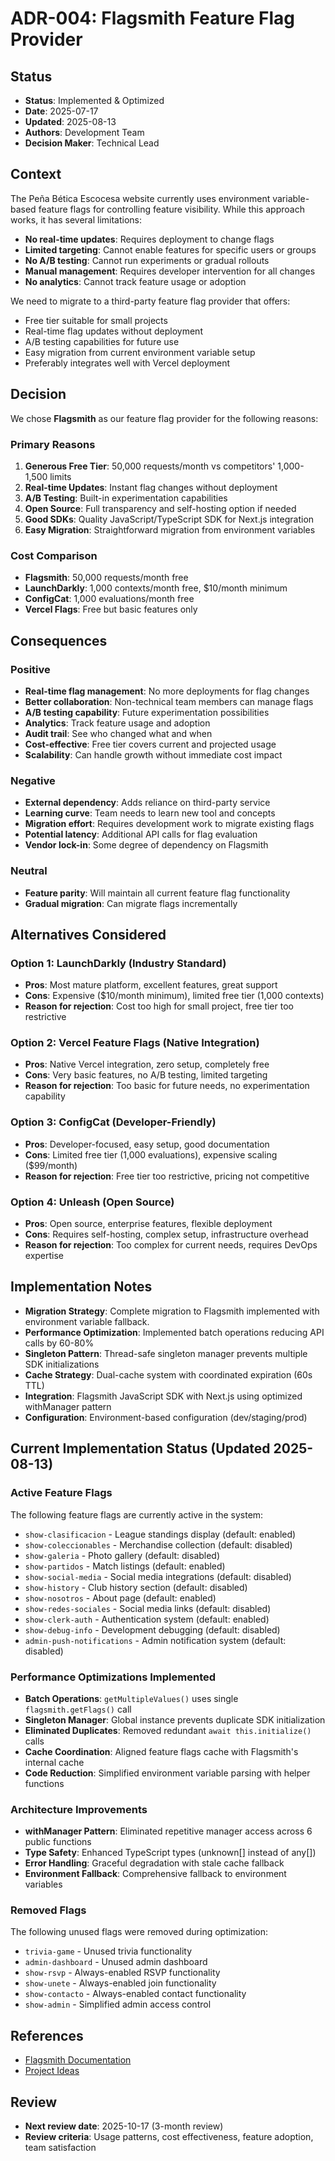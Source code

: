 # ADR-004: Flagsmith Feature Flag Provider

## Status
- **Status**: Implemented & Optimized
- **Date**: 2025-07-17
- **Updated**: 2025-08-13
- **Authors**: Development Team
- **Decision Maker**: Technical Lead

## Context
The Peña Bética Escocesa website currently uses environment variable-based feature flags for controlling feature visibility. While this approach works, it has several limitations:

- **No real-time updates**: Requires deployment to change flags
- **Limited targeting**: Cannot enable features for specific users or groups
- **No A/B testing**: Cannot run experiments or gradual rollouts
- **Manual management**: Requires developer intervention for all changes
- **No analytics**: Cannot track feature usage or adoption

We need to migrate to a third-party feature flag provider that offers:
- Free tier suitable for small projects
- Real-time flag updates without deployment
- A/B testing capabilities for future use
- Easy migration from current environment variable setup
- Preferably integrates well with Vercel deployment

## Decision
We chose **Flagsmith** as our feature flag provider for the following reasons:

### Primary Reasons
1. **Generous Free Tier**: 50,000 requests/month vs competitors' 1,000-1,500 limits
2. **Real-time Updates**: Instant flag changes without deployment
3. **A/B Testing**: Built-in experimentation capabilities
4. **Open Source**: Full transparency and self-hosting option if needed
5. **Good SDKs**: Quality JavaScript/TypeScript SDK for Next.js integration
6. **Easy Migration**: Straightforward migration from environment variables

### Cost Comparison
- **Flagsmith**: 50,000 requests/month free
- **LaunchDarkly**: 1,000 contexts/month free, $10/month minimum
- **ConfigCat**: 1,000 evaluations/month free
- **Vercel Flags**: Free but basic features only

## Consequences
### Positive
- **Real-time flag management**: No more deployments for flag changes
- **Better collaboration**: Non-technical team members can manage flags
- **A/B testing capability**: Future experimentation possibilities
- **Analytics**: Track feature usage and adoption
- **Audit trail**: See who changed what and when
- **Cost-effective**: Free tier covers current and projected usage
- **Scalability**: Can handle growth without immediate cost impact

### Negative
- **External dependency**: Adds reliance on third-party service
- **Learning curve**: Team needs to learn new tool and concepts
- **Migration effort**: Requires development work to migrate existing flags
- **Potential latency**: Additional API calls for flag evaluation
- **Vendor lock-in**: Some degree of dependency on Flagsmith

### Neutral
- **Feature parity**: Will maintain all current feature flag functionality
- **Gradual migration**: Can migrate flags incrementally

## Alternatives Considered
### Option 1: LaunchDarkly (Industry Standard)
- **Pros**: Most mature platform, excellent features, great support
- **Cons**: Expensive ($10/month minimum), limited free tier (1,000 contexts)
- **Reason for rejection**: Cost too high for small project, free tier too restrictive

### Option 2: Vercel Feature Flags (Native Integration)
- **Pros**: Native Vercel integration, zero setup, completely free
- **Cons**: Very basic features, no A/B testing, limited targeting
- **Reason for rejection**: Too basic for future needs, no experimentation capability

### Option 3: ConfigCat (Developer-Friendly)
- **Pros**: Developer-focused, easy setup, good documentation
- **Cons**: Limited free tier (1,000 evaluations), expensive scaling ($99/month)
- **Reason for rejection**: Free tier too restrictive, pricing not competitive

### Option 4: Unleash (Open Source)
- **Pros**: Open source, enterprise features, flexible deployment
- **Cons**: Requires self-hosting, complex setup, infrastructure overhead
- **Reason for rejection**: Too complex for current needs, requires DevOps expertise

## Implementation Notes
- **Migration Strategy**: Complete migration to Flagsmith implemented with environment variable fallback.
- **Performance Optimization**: Implemented batch operations reducing API calls by 60-80%
- **Singleton Pattern**: Thread-safe singleton manager prevents multiple SDK initializations
- **Cache Strategy**: Dual-cache system with coordinated expiration (60s TTL)
- **Integration**: Flagsmith JavaScript SDK with Next.js using optimized withManager pattern
- **Configuration**: Environment-based configuration (dev/staging/prod)

## Current Implementation Status (Updated 2025-08-13)

### Active Feature Flags
The following feature flags are currently active in the system:

- `show-clasificacion` - League standings display (default: enabled)
- `show-coleccionables` - Merchandise collection (default: disabled)
- `show-galeria` - Photo gallery (default: disabled)
- `show-partidos` - Match listings (default: enabled)
- `show-social-media` - Social media integrations (default: disabled)
- `show-history` - Club history section (default: disabled)
- `show-nosotros` - About page (default: enabled)
- `show-redes-sociales` - Social media links (default: disabled)
- `show-clerk-auth` - Authentication system (default: enabled)
- `show-debug-info` - Development debugging (default: disabled)
- `admin-push-notifications` - Admin notification system (default: disabled)

### Performance Optimizations Implemented
- **Batch Operations**: `getMultipleValues()` uses single `flagsmith.getFlags()` call
- **Singleton Manager**: Global instance prevents duplicate SDK initialization
- **Eliminated Duplicates**: Removed redundant `await this.initialize()` calls
- **Cache Coordination**: Aligned feature flags cache with Flagsmith's internal cache
- **Code Reduction**: Simplified environment variable parsing with helper functions

### Architecture Improvements
- **withManager Pattern**: Eliminated repetitive manager access across 6 public functions
- **Type Safety**: Enhanced TypeScript types (unknown[] instead of any[])
- **Error Handling**: Graceful degradation with stale cache fallback
- **Environment Fallback**: Comprehensive fallback to environment variables

### Removed Flags
The following unused flags were removed during optimization:
- `trivia-game` - Unused trivia functionality
- `admin-dashboard` - Unused admin dashboard
- `show-rsvp` - Always-enabled RSVP functionality
- `show-unete` - Always-enabled join functionality
- `show-contacto` - Always-enabled contact functionality
- `show-admin` - Simplified admin access control

## References
- [Flagsmith Documentation](https://docs.flagsmith.com/)
- [Project Ideas](../../tasks/ideas.md)

## Review
- **Next review date**: 2025-10-17 (3-month review)
- **Review criteria**: Usage patterns, cost effectiveness, feature adoption, team satisfaction

